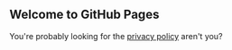 ## Welcome to GitHub Pages

You're probably looking for the [privacy policy](/privacy-policy/) aren't you?
